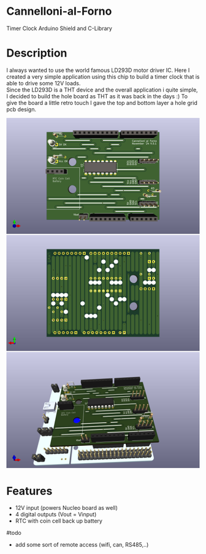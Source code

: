 # Cannelloni-al-Forno
Timer Clock Arduino Shield and C-Library

# Description
I always wanted to use the world famous LD293D motor driver IC. Here I created a very simple application using this chip to build a timer clock that is able to drive some 12V loads.  
Since the LD293D is a THT device and the overall application i quite simple, I decided to build the hole board as THT as it was back in the days :) To give the board a little retro touch I gave the top and bottom layer a hole grid pcb design.  

![alt](./Images/front.png)
![alt](./Images/back.png)
![alt](./Images/nucleo_mount.png)


# Features
- 12V input (powers Nucleo board as well)
- 4 digital outputs (Vout = Vinput)
- RTC with coin cell back up battery

#todo
- add some sort of remote access (wifi, can, RS485,..)